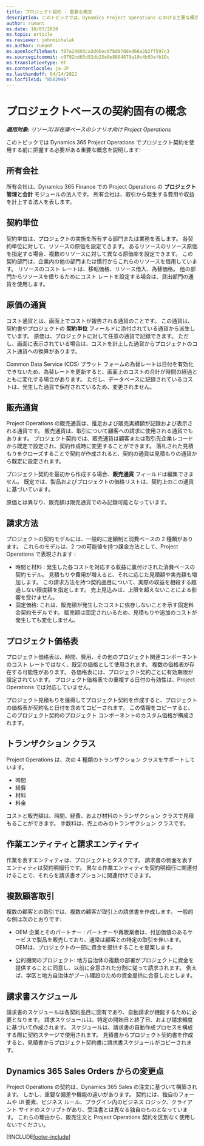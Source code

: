 ```yaml
---
title: プロジェクト契約 - 重要な概念
description: このトピックでは、Dynamics Project Operations における主要な概念について解説します。
author: rumant
ms.date: 10/07/2020
ms.topic: article
ms.reviewer: johnmichalak
ms.author: rumant
ms.openlocfilehash: f87a29893ca3d9bec6fbd07dded66a282ff597c3
ms.sourcegitcommit: c0792bd65d92db25e0e8864879a19c4b93efb10c
ms.translationtype: HT
ms.contentlocale: ja-JP
ms.lasthandoff: 04/14/2022
ms.locfileid: "8582946"
---
```

# <a name="concepts-unique-to-project-based-contracts"></a>プロジェクトベースの契約固有の概念

_**適用対象:** リソース/非在庫ベースのシナリオ向け Project Operations_



このトピックでは Dynamics 365 Project Operations でプロジェクト契約を使用する前に把握する必要がある重要な概念を説明します:

## <a name="owning-company"></a>所有会社

所有会社は、Dynamics 365 Finance での Project Operations の **プロジェクト管理と会計** モジュールの法人です。 所有会社は、取引から発生する費用や収益を計上する法人を表します。

## <a name="contracting-unit"></a>契約単位

契約単位は、プロジェクトの実施を所有する部門または業務を表します。 各契約単位に対して、リソースの原価を設定できます。 あるリソースのリソース原価を指定する場合、複数のリソースに対して異なる原価率を設定できます。 この契約部門は、企業内の他の部門または慣行からこれらのリソースを借用しています。 リソースのコスト レートは、移転価格、リソース借入、為替価格。 他の部門からリソースを借りるためにコスト レートを設定する場合は、貸出部門の通貨を使用します。

## <a name="cost-currency"></a>原価の通貨

コスト通貨とは、画面上でコストが報告される通貨のことです。 この通貨は、契約書やプロジェクトの **契約単位** フィールドに添付されている通貨から派生しています。 原価は、プロジェクトに対して任意の通貨で記録できます。 ただし、画面に表示されている場合は、コストを計上した通貨からプロジェクトのコスト通貨への換算があります。

Common Data Service (CDS) プラット フォームの為替レートは日付を有効化できないため、為替レートを更新すると、画面上のコストの合計が時間の経過とともに変化する場合があります。 ただし、データベースに記録されているコストは、発生した通貨で保存されているため、変更されません。

## <a name="sales-currency"></a>販売通貨

Project Operations の販売通貨は、推定および販売実績額が記録および表示される通貨です。 販売通貨は、取引について顧客への請求に使用される通貨でもあります。 プロジェクト契約では、販売通貨は顧客または取引先企業レコードから既定で設定され、契約作成時に変更することができます。 落札された見積もりをクローズすることで契約が作成されると、契約の通貨は見積もりの通貨から既定に設定されます。

プロジェクト契約を最初から作成する場合、**販売通貨** フィールドは編集できません。 既定では、製品およびプロジェクトの価格リストは、契約上のこの通貨に基づいています。

原価とは異なり、販売額は販売通貨でのみ記録可能となっています。

## <a name="billing-method"></a>請求方法

プロジェクトの契約モデルには、一般的に定額制と消費ベースの 2 種類があります。 これらのモデルは、2 つの可能値を持つ課金方法として、Project Operations で表現されます :

- 時間と材料 : 発生した各コストを対応する収益に裏付けされた消費ベースの契約モデル。 見積もりや費用が増えると、それに応じた見積額や実売額も増加します。 この請求方法を持つ契約品目について、実際の収益を相殺する超過しない限度額を指定します。 売上見込みは、上限を超えないことによる影響を受けません。
- 固定価格: これは、販売額が発生したコストに依存しないことを示す固定料金契約モデルです。 販売額は固定されいるため、見積もりや追加のコストが発生しても変化しません。

## <a name="project-price-lists"></a>プロジェクト価格表

プロジェクト価格表は、時間、費用、その他のプロジェクト関連コンポーネントのコスト レートではなく、既定の価格として使用されます。 複数の価格表が存在する可能性があります。 各価格表には、プロジェクト契約ごとに有効期限が設定されています。 プロジェクト価格表での重複する日付の有効性は、Project Operations では対応していません。

プロジェクト見積もりを獲得してプロジェクト契約を作成すると、プロジェクトの価格表が契約名と日付を含めてコピーされます。 この情報をコピーすると、このプロジェクト契約のプロジェクト コンポーネントのカスタム価格が構成されます。

## <a name="transaction-classes"></a>トランザクション クラス

Project Operations は、次の 4 種類のトランザクション クラスをサポートしています。

- 時間
- 経費
- 材料
- 料金

コストと販売額は、時間、経費、および材料のトランザクション クラスで見積もることができます。 手数料は、売上のみのトランザクション クラスです。

## <a name="work-entities-and-billing-entities"></a>作業エンティティと請求エンティティ

作業を表すエンティティは、プロジェクトとタスクです。 請求書の側面を表すエンティティは契約明細行です。 異なる作業エンティティを契約明細行に関連付けることで、それらを請求書オプションに関連付けできます。

## <a name="multi-customer-deals"></a>複数顧客取引

複数の顧客との取引では、複数の顧客が取引上の請求書を作成します。 一般的な例は次のとおりです:

- OEM 企業とそのパートナー : パートナーや再販業者は、付加価値のあるサービスで製品を販売しており、通常は顧客との特定の取引を伴います。 OEMは、プロジェクトの一部に資金を提供することを提案します。 

- 公的機関のプロジェクト: 地方自治体の複数の部署がプロジェクトに資金を提供することに同意し、以前に合意された分割に従って請求されます。 例えば、学区と地方自治体がプール建設のための資金提供に合意したとします。

## <a name="invoice-schedules"></a>請求書スケジュール

請求書のスケジュールは各契約品目に固有であり、自動請求が機能するために必要となります。 請求スケジュールは、特定の開始日と終了日、および請求頻度に基づいて作成されます。 スケジュールは、請求書の自動作成プロセスを構成する際に契約ステージで使用されます。 見積書からプロジェクト契約書を作成すると、見積書からプロジェクト契約書に請求書スケジュールがコピーされます。

## <a name="changes-from-dynamics-365-sales-orders"></a>Dynamics 365 Sales Orders からの変更点

Project Operations の契約は、Dynamics 365 Sales の注文に基づいて構築されます。 しかし、重要な偏差や機能の違いがあります。 契約には、独自のフォームや UI 要素、ビジネス ルール、プラグイン内のビジネス ロジック、クライアント サイドのスクリプトがあり、受注書とは異なる独自のものとなっています。 これらの理由から、販売注文と Project Operations 契約を区別なく使用しないでください。


[!INCLUDE[footer-include](../includes/footer-banner.md)]
